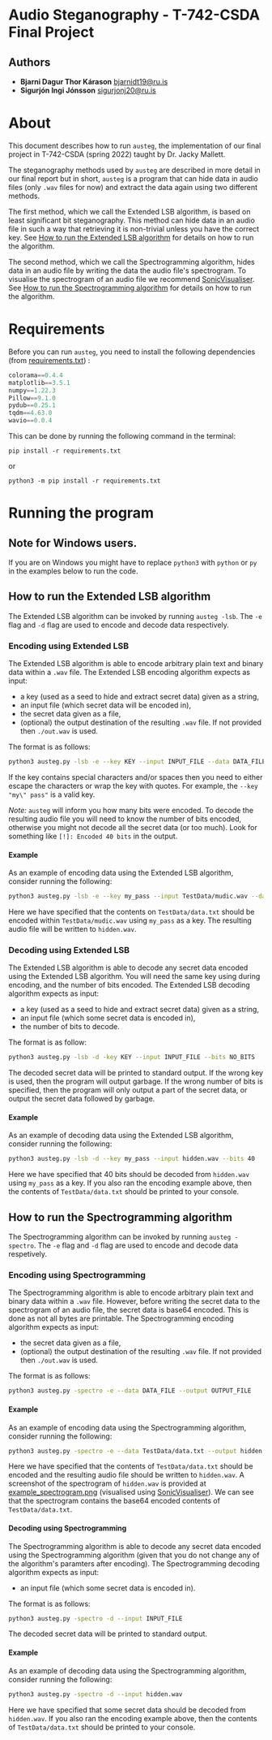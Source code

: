 # Audio Steganography - T-742-CSDA Final Project

## Authors
  - **Bjarni Dagur Thor Kárason** <bjarnidt19@ru.is>
  - **Sigurjón Ingi Jónsson** <sigurjonj20@ru.is>

# About
This document describes how to run `austeg`, the implementation of our final project in T-742-CSDA (spring 2022) taught by Dr. Jacky Mallett.

The steganography methods used by `austeg` are described in more detail in our final report but in short, `austeg` is a program that can hide data in audio files (only `.wav` files for now) and extract the data again using two different methods.

The first method, which we call the Extended LSB algorithm, is based on least significant bit steganography. This method can hide data in an audio file in such a way that retrieving it is non-trivial unless you have the correct key. See [How to run the Extended LSB algorithm](#how-to-run-the-extended-lsb-algorithm) for details on how to run the algorithm.

The second method, which we call the Spectrogramming algorithm, hides data in an audio file by writing the data the audio file's spectrogram. To visualise the spectrogram of an audio file we recommend [SonicVisualiser](https://www.sonicvisualiser.org/). See [How to run the Spectrogramming algorithm](#how-to-run-the-spectrogramming-algorithm) for details on how to run the algorithm.

# Requirements
Before you can run `austeg`, you need to install the following dependencies (from [requirements.txt](requirements.txt)) :
```python
colorama==0.4.4
matplotlib==3.5.1
numpy==1.22.3
Pillow==9.1.0
pydub==0.25.1
tqdm==4.63.0
wavio==0.0.4
```

This can be done by running the following command in the terminal:
```
pip install -r requirements.txt
```
or 
```
python3 -m pip install -r requirements.txt
```

# Running the program

## **Note for Windows users.**
If you are on Windows you might have to replace `python3` with `python` or `py` in the examples below to run the code.


## How to run the Extended LSB algorithm
The Extended LSB algorithm can be invoked by running `austeg -lsb`. The `-e` flag and `-d` flag are used to encode and decode data respectively.

### **Encoding using Extended LSB**
The Extended LSB algorithm is able to encode arbitrary plain text and binary data within a `.wav` file. The Extended LSB encoding algorithm expects as input:
- a key (used as a seed to hide and extract secret data) given as a string,
- an input file (which secret data will be encoded in),
- the secret data given as a file,
- (optional) the output destination of the resulting `.wav` file. If not provided then `./out.wav` is used.

The format is as follows:
```bash
python3 austeg.py -lsb -e --key KEY --input INPUT_FILE --data DATA_FILE --output OUTPUT_FILE
```
If the key contains special characters and/or spaces then you need to either escape the characters or wrap the key with quotes. For example, the `--key "my\" pass"` is a valid key.

*Note:* `austeg` will inform you how many bits were encoded. To decode the resulting audio file you will need to know the number of bits encoded, otherwise you might not decode all the secret data (or too much). Look for something like `[!]: Encoded 40 bits` in the output.

#### Example
As an example of encoding data using the Extended LSB algorithm, consider running the following:
```bash
python3 austeg.py -lsb -e --key my_pass --input TestData/mudic.wav --data TestData/data.txt --output hidden.wav
```
Here we have specified that the contents on `TestData/data.txt` should be encoded within `TestData/mudic.wav` using `my_pass` as a key. The resulting audio file will be written to `hidden.wav`.



### **Decoding using Extended LSB**
The Extended LSB algorithm is able to decode any secret data encoded using the Extended LSB algorithm. You will need the same key using during encoding, and the number of bits encoded. The Extended LSB decoding algorithm expects as input:
- a key (used as a seed to hide and extract secret data) given as a string,
- an input file (which some secret data is encoded in),
- the number of bits to decode.

The format is as follow:
```bash
python3 austeg.py -lsb -d -key KEY --input INPUT_FILE --bits NO_BITS
```

The decoded secret data will be printed to standard output. If the wrong key is used, then the program will output garbage. If the wrong number of bits is specified, then the program will only output a part of the secret data, or output the secret data followed by garbage.

#### Example
As an example of decoding data using the Extended LSB algorithm, consider running the following:
```bash
python3 austeg.py -lsb -d --key my_pass --input hidden.wav --bits 40  
```
Here we have specified that 40 bits should be decoded from `hidden.wav` using `my_pass` as a key. If you also ran the encoding example above, then the contents of `TestData/data.txt` should be printed to your console.



## How to run the Spectrogramming algorithm
The Spectrogramming algorithm can be invoked by running `austeg -spectro`. The `-e` flag and `-d` flag are used to encode and decode data respetively.

### **Encoding using Spectrogramming**
The Spectrogramming algorithm is able to encode arbitrary plain text and binary data within a `.wav` file. However, before writing the secret data to the spectrogram of an audio file, the secret data is base64 encoded. This is done as not all bytes are printable. The Spectrogramming encoding algorithm expects as input:
- the secret data given as a file,
- (optional) the output destination of the resulting `.wav` file. If not provided then `./out.wav` is used.

The format is as follows:
```bash
python3 austeg.py -spectro -e --data DATA_FILE --output OUTPUT_FILE
```

#### Example
As an example of encoding data using the Spectrogramming algorithm, consider running the following:
```bash
python3 austeg.py -spectro -e --data TestData/data.txt --output hidden.wav
```
Here we have specified that the contents of `TestData/data.txt` should be encoded and the resulting audio file should be written to `hidden.wav`. A screenshot of the spectrogram of `hidden.wav` is provided at [example_spectrogram.png](TestData/example_spectrogram.png) (visualised using [SonicVisualiser](https://www.sonicvisualiser.org/)). We can see that the spectrogram contains the base64 encoded contents of `TestData/data.txt`.


#### **Decoding using Spectrogramming**
The Spectrogramming algorithm is able to decode any secret data encoded using the Spectrogramming algorithm (given that you do not change any of the algorithm's paramters after encoding). The Spectrogramming decoding algorithm expects as input:
- an input file (which some secret data is encoded in).

The format is as follows:
```bash
python3 austeg.py -spectro -d --input INPUT_FILE
```
The decoded secret data will be printed to standard output.

#### Example
As an example of decoding data using the Spectrogramming algorithm, consider running the following:
```bash
python3 austeg.py -spectro -d --input hidden.wav 
```
Here we have specified that some secret data should be decoded from `hidden.wav`. If you also ran the encoding example above, then the contents of `TestData/data.txt` should be printed to your console.
